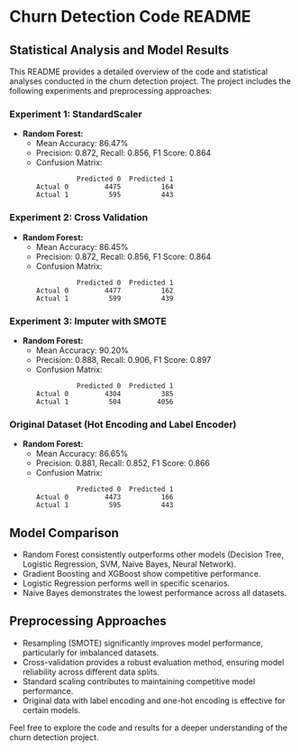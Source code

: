 # Churn Detection Code README

## Statistical Analysis and Model Results

This README provides a detailed overview of the code and statistical analyses conducted in the churn detection project. 
The project includes the following experiments and preprocessing approaches:

### Experiment 1: StandardScaler

- **Random Forest:**
  - Mean Accuracy: 86.47%
  - Precision: 0.872, Recall: 0.856, F1 Score: 0.864
  - Confusion Matrix:
    ```
              Predicted 0  Predicted 1
    Actual 0         4475          164
    Actual 1          595          443
    ```

### Experiment 2: Cross Validation

- **Random Forest:**
  - Mean Accuracy: 86.45%
  - Precision: 0.872, Recall: 0.856, F1 Score: 0.864
  - Confusion Matrix:
    ```
              Predicted 0  Predicted 1
    Actual 0         4477          162
    Actual 1          599          439
    ```

### Experiment 3: Imputer with SMOTE

- **Random Forest:**
  - Mean Accuracy: 90.20%
  - Precision: 0.888, Recall: 0.906, F1 Score: 0.897
  - Confusion Matrix:
    ```
              Predicted 0  Predicted 1
    Actual 0         4304          385
    Actual 1          504         4056
    ```

### Original Dataset (Hot Encoding and Label Encoder)

- **Random Forest:**
  - Mean Accuracy: 86.65%
  - Precision: 0.881, Recall: 0.852, F1 Score: 0.866
  - Confusion Matrix:
    ```
              Predicted 0  Predicted 1
    Actual 0         4473          166
    Actual 1          595          443
    ```

## Model Comparison

- Random Forest consistently outperforms other models (Decision Tree, Logistic Regression, SVM, Naive Bayes, Neural Network).
- Gradient Boosting and XGBoost show competitive performance.
- Logistic Regression performs well in specific scenarios.
- Naive Bayes demonstrates the lowest performance across all datasets.

## Preprocessing Approaches

- Resampling (SMOTE) significantly improves model performance, particularly for imbalanced datasets.
- Cross-validation provides a robust evaluation method, ensuring model reliability across different data splits.
- Standard scaling contributes to maintaining competitive model performance.
- Original data with label encoding and one-hot encoding is effective for certain models.

Feel free to explore the code and results for a deeper understanding of the churn detection project.
